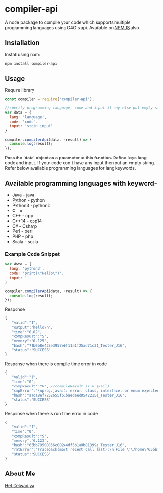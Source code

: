 # compiler-api
 A node package to compile your code which supports multiple programming languages using G4G's api. Available on [NPMJS](https://www.npmjs.com/package/compiler-api) also.

## Installation
Install using npm:
```sh
npm install compiler-api
```

## Usage
Require library
```javascript
const compiler = require('compiler-api');
```
```javascript
//specify programming language, code and input if any else put empty string
var data = {
  lang: 'language',
  code: 'code',
  input: 'stdin input'
} 

compiler.compilerApi(data, (result) => {
  console.log(result);
});
```
Pass the 'data' object as a parameter to this function. Define keys lang, code and input. If your code don't have any input then put an empty string. Refer below available programming languages for lang keywords.

## Available programming languages with keyword-
 - Java - java
 - Python - python
 - Python3 - python3
 - C - c
 - C++ - cpp
 - C++14 - cpp14
 - C# - Csharp
 - Perl - perl
 - PHP - php
 - Scala - scala

### Example Code Snippet
```javascript
var data = {
  lang: 'python3',
  code: 'print(\"Hello\")',
  input: ''
}

compiler.compilerApi(data, (result) => {
  console.log(result);
});
```

Response
```javascript
{
   "valid":"1",
   "output":"hello\n",
   "time":"0.02",
   "compResult":"S",
   "memory":"0.125",
   "hash":"7fb0b8e425e3957ebf11a1f25ad71c31_Tester_U16",
   "status":"SUCCESS"
}
```

Response when there is compile time error in code
```javascript
{
   "valid":"1",
   "time":"0",
   "compResult":"F", //compileResult is F (Fail)
   "cmpError":"\nprog.java:1: error: class, interface, or enum expected\nprint(\"hello\")\n^\n1 error", //compile time error in detail
   "hash":"aaca8ef7202655f51baedeed8542215e_Tester_U16",
   "status":"SUCCESS"
}
```

Response when there is run time error in code
```javascript
{
   "valid":"1",
   "time":"0",
   "compResult":"S",
   "memory":"0.125",
   "hash":"65bb79500056c00244df5b1a0b81399e_Tester_U16",
   "rntError":"Traceback(most recent call last):\n File \"\/home\/65bb79500056c00244df5b1a0b81399e.py\", line 2, in <module>\n print(y)\nNameError: name 'y' is not defined\n", //run time error in detail
   "status":"SUCCESS"
}
```

## About Me

<a href="https://www.linkedin.com/in/het-delwadiya/" target="_blank">Het Delwadiya</a>
